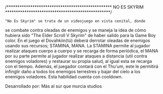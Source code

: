 /*************************************************
				 NO ES SKYRIM
*************************************************/


	"No Es Skyrim" se trata de un videojuego en vista cenital, donde
se combate contra oleadas de enemigos y se maneja la idea de cómo
hubiera sido "The Elder Scroll V Skyrim" de haber salido para la Game
Boy color.
	En el juego el Dovahkiin(tú) deberá derrotar oleadas de enemigos
usando sus recursos; STAMINA, MANA. La STAMINA permite al jugador
realizar ataques cuerpo a cuerpo y se recarga de forma periódica,
el MANA por su parte permite al jugador realizar ataques a distancia
(util contra enemigos voladores) y restaurar su propia salud, al igual
esta se recarga con el tiempo.
	Además, el juegador contará con el Thu'um, este le permitirá infinglir
daño a todos los enemigos terrestres y bajar del cielo a los enemigos 
voladores. Esta habilidad cuenta con cooldown.


Desarrollado por:
Más al sur que murcia studios

	

